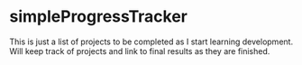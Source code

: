 # simpleProgressTracker
This is just a list of projects to be completed as I start learning development. Will keep track of projects and link to final results as they are finished. 
